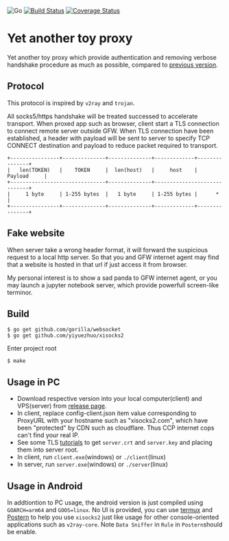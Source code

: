 ![Go](https://github.com/yiyuezhuo/xisocks2/workflows/Go/badge.svg)
[![Build Status](https://travis-ci.org/yiyuezhuo/xisocks2.svg?branch=master)](https://travis-ci.org/yiyuezhuo/xisocks2)
[![Coverage Status](https://coveralls.io/repos/github/yiyuezhuo/xisocks2/badge.svg?branch=master)](https://coveralls.io/github/yiyuezhuo/xisocks2?branch=master)


# Yet another toy proxy

Yet another toy proxy which provide authentication and removing verbose handshake procedure as much as possible, compared to [previous version](https://github.com/yiyuezhuo/xisocksGo).

## Protocol

This protocol is inspired by `v2ray` and `trojan`.

All socks5/https handshake will be treated successed to accelerate
transport. When proxed app such as browser, client start a TLS connection to
connect remote server outside GFW. When TLS connection have been established, 
a header with payload will be sent to server to specify TCP CONNECT destination 
and payload to reduce packet required to transport.

```
+----------------+--------------+--------------+-------------+---------------+
|   len(TOKEN)   |    TOKEN     |  len(host)   |     host    |   Payload     |
+-------------------------------+--------------+-----------------------------+
|     1 byte     | 1-255 bytes  |   1 byte     | 1-255 bytes |      *        |
+----------------+--------------+--------------+-------------+---------------+
```

## Fake website

When server take a wrong header format, it will forward the suspicious request to a local http server.
So that you and GFW internet agent may find that a website is hosted in that url if just access it from browser.

My personal interest is to show a sad panda to GFW internet agent, or you may launch a jupyter notebook server,
which provide powerfull screen-like terminor.

## Build

```
$ go get github.com/gorilla/websocket
$ go get github.com/yiyuezhuo/xisocks2
```

Enter project root

```
$ make
```

## Usage in PC

* Download respective version into your local computer(client) and VPS(server) from [release page](https://github.com/yiyuezhuo/xisocks2/releases).
* In client, replace config-client.json item value corresponding to ProxyURL with your hostname such as "xisocks2.com", which have been "protected" by CDN such as cloudflare. Thus CCP internet cops can't find your real IP. 
* See some TLS [tutorials](https://guide.v2fly.org/en_US/advanced/tls.html#register-a-domain) to get `server.crt` and `server.key` and placing them into server root.
* In client, run `client.exe`(windows) or `./client`(linux)
* In server, run `server.exe`(windows) or `./server`(linux)

## Usage in Android

In addtiontion to PC usage, the android version is just compiled using `GOARCH=arm64` and `GOOS=linux`. 
No UI is provided, you can use 
[termux](https://play.google.com/store/apps/details?id=com.termux&hl=en_US) 
and 
[Postern](https://play.google.com/store/apps/details?id=com.tunnelworkshop.postern&hl=en_US)
to help you use `xisocks2` just like usage for other console-oriented applications such as `v2ray-core`. Note `Data Sniffer` in `Rule` in `Postern`should be enable.